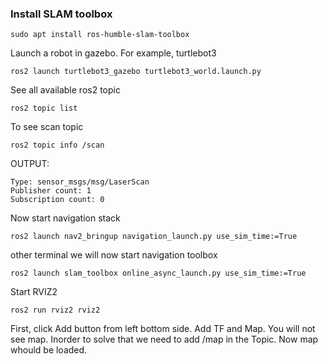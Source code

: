 ### Install SLAM toolbox
```
sudo apt install ros-humble-slam-toolbox
```
Launch a robot in gazebo. For example, turtlebot3
```
ros2 launch turtlebot3_gazebo turtlebot3_world.launch.py
```
See all available ros2 topic
```
ros2 topic list
```
To see scan topic
```
ros2 topic info /scan
```
OUTPUT:
```
Type: sensor_msgs/msg/LaserScan
Publisher count: 1
Subscription count: 0
```
Now start navigation stack
```
ros2 launch nav2_bringup navigation_launch.py use_sim_time:=True
```
other terminal we will now start navigation toolbox
```
ros2 launch slam_toolbox online_async_launch.py use_sim_time:=True
```
Start RVIZ2
```
ros2 run rviz2 rviz2
```
First, click Add button from left bottom side. Add TF and Map. You will not see map. Inorder to solve that we need to add /map in the Topic. Now map whould be loaded.</br>


